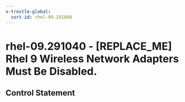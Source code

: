 ```yaml
---
x-trestle-global:
  sort-id: rhel-09.291040
---
```


# rhel-09.291040 - \[REPLACE_ME\] Rhel 9 Wireless Network Adapters Must Be Disabled.

## Control Statement

